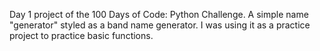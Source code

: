 Day 1 project of the 100 Days of Code: Python Challenge.
A simple name "generator" styled as a band name generator.
I was using it as a practice project to practice basic functions.
